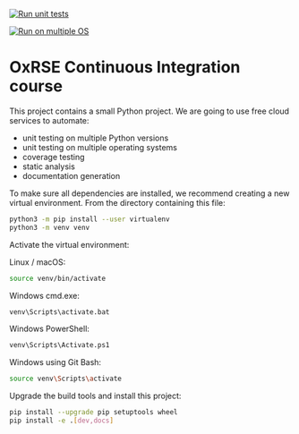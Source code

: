 [![Run unit tests](https://github.com/ian-mcfarlane/ci-course/actions/workflows/unit-tests.yml/badge.svg)](https://github.com/ian-mcfarlane/ci-course/actions/workflows/unit-tests.yml)

[![Run on multiple OS](https://github.com/ian-mcfarlane/ci-course/actions/workflows/os-tests.yml/badge.svg)](https://github.com/ian-mcfarlane/ci-course/actions/workflows/os-tests.yml)
# OxRSE Continuous Integration course

This project contains a small Python project. We are going to use free cloud services to automate:

- unit testing on multiple Python versions
- unit testing on multiple operating systems
- coverage testing
- static analysis
- documentation generation

To make sure all dependencies are installed, we recommend creating a new virtual environment.
From the directory containing this file:

```bash
python3 -m pip install --user virtualenv
python3 -m venv venv
```

Activate the virtual environment:

Linux / macOS:
```bash
source venv/bin/activate
```

Windows cmd.exe:
```bash
venv\Scripts\activate.bat
```

Windows PowerShell:
```bash
venv\Scripts\Activate.ps1
```

Windows using Git Bash:
```bash
source venv\Scripts\activate
```

Upgrade the build tools and install this project:

```bash
pip install --upgrade pip setuptools wheel
pip install -e .[dev,docs]
```
